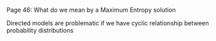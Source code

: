 Page 46: What do we mean by a Maximum Entropy solution

Directed models are problematic if we have cyclic relationship between probability distributions
